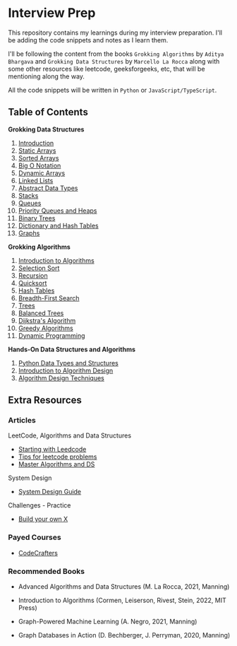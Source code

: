 # Interview Prep

This repository contains my learnings during my interview preparation. I'll be adding the code snippets and notes as I learn them.

I'll be following the content from the books `Grokking Algorithms` by `Aditya Bhargava` and `Grokking Data Structures` by `Marcello La Rocca` along with some other resources like leetcode, geeksforgeeks, etc, that will be mentioning along the way.

All the code snippets will be written in `Python` or `JavaScript/TypeScript`.

## Table of Contents

**Grokking Data Structures**

1. [Introduction](./grokking-data-structures/01-ds-introduction/README.md)
2. [Static Arrays](./grokking-data-structures/02-static-arrays/README.md)
3. [Sorted Arrays](./grokking-data-structures/03-sorted-arrays/README.md)
4. [Big O Notation](./grokking-data-structures/04-big-o-notation/README.md)
5. [Dynamic Arrays](./grokking-data-structures/05-dynamic-arrays/README.md)
6. [Linked Lists](./grokking-data-structures/06-linked-lists/README.md)
7. [Abstract Data Types](./grokking-data-structures/07-abstract-data-types/README.md)
8. [Stacks](./grokking-data-structures/08-stacks/README.md)
9. [Queues](./grokking-data-structures/09-queues/README.md)
10. [Priority Queues and Heaps](./grokking-data-structures/10-priority-queues-heaps/README.md)
11. [Binary Trees](./grokking-data-structures/11-binary-trees/README.md)
12. [Dictionary and Hash Tables](./grokking-data-structures/12-dict-hash-tables/README.md)
13. [Graphs](./grokking-data-structures/13-graphs/README.md)

**Grokking Algorithms**

1. [Introduction to Algorithms](./grokking-algorithms/01-introduction-to-algorithms/README.md)
2. [Selection Sort](./grokking-algorithms/02-selection-sort/README.md)
3. [Recursion](./grokking-algorithms/03-recursion/README.md)
4. [Quicksort](./grokking-algorithms/04-quicksort/README.md)
5. [Hash Tables](./grokking-algorithms/05-hash-tables/README.md)
6. [Breadth-First Search](./grokking-algorithms/06-breadth-first-search/README.md)
7. [Trees](./grokking-algorithms/07-trees/README.md)
8. [Balanced Trees](./grokking-algorithms/08-balanced-trees/README.md)
9. [Dijkstra's Algorithm](./grokking-algorithms/09-dijkstra-algorithm/README.md)
10. [Greedy Algorithms](./grokking-algorithms/10-greedy-algo/README.md)
11. [Dynamic Programming](./grokking-algorithms/11-dynamic-programming/README.md)

**Hands-On Data Structures and Algorithms**

1. [Python Data Types and Structures](./hands-on-ds-algo/01-python-dt/README.md)
2. [Introduction to Algorithm Design](./hands-on-ds-algo/02-intro-algo-design/README.md)
3. [Algorithm Design Techniques](./hands-on-ds-algo/03-algo-design-techniques/README.md)

## Extra Resources

### Articles

LeetCode, Algorithms and Data Structures

- [Starting with Leedcode](https://medium.com/algomaster-io/how-to-start-leetcode-in-2025-as-a-beginner-5306b44e42f9)
- [Tips for leetcode problems](https://medium.com/algomaster-io/leetcode-was-hard-until-i-learned-these-15-patterns-19d15f6d71f1)
- [Master Algorithms and DS](https://medium.com/algomaster-io/how-i-mastered-data-structures-and-algorithms-eb8c5273c56d)

System Design

- [System Design Guide](https://medium.com/algomaster-io/a-step-by-step-guide-to-system-design-interviews-a11fdc522d0d)

Challenges - Practice

- [Build your own X](https://github.com/codecrafters-io/build-your-own-x)

### Payed Courses

- [CodeCrafters](https://codecrafters.io/)

### Recommended Books

- Advanced Algorithms and Data Structures (M. La Rocca, 2021, Manning)

- Introduction to Algorithms (Cormen, Leiserson, Rivest, Stein, 2022, MIT Press)

- Graph-Powered Machine Learning (A. Negro, 2021, Manning)

- Graph Databases in Action (D. Bechberger, J. Perryman, 2020, Manning)
